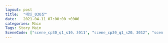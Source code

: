 ```yaml
---
layout: post
title:  "메인_030장"
date:   2021-04-11 07:00:00 +0000
categories: Main
Tags: Story Main
SceneCode: ["scene_cp30_q1_s10、3011", "scene_cp30_q1_s20、3012", "scene_cp30_q2_s10、3021", "scene_cp30_q2_s20、3022", "scene_cp30_q3_s10、3031", "scene_cp30_q3_s20、3032", "scene_cp30_q4_s10、3041", "scene_cp30_q4_s20、3042", "scene_cp30_q4_s30、3043"]
---
```

